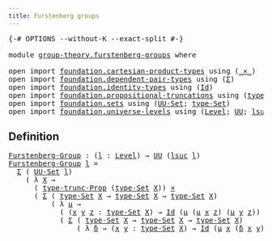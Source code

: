 ```yaml
---
title: Furstenberg groups
---
```


<pre class="Agda"><a id="44" class="Symbol">{-#</a> <a id="48" class="Keyword">OPTIONS</a> <a id="56" class="Pragma">--without-K</a> <a id="68" class="Pragma">--exact-split</a> <a id="82" class="Symbol">#-}</a>

<a id="87" class="Keyword">module</a> <a id="94" href="group-theory.furstenberg-groups.html" class="Module">group-theory.furstenberg-groups</a> <a id="126" class="Keyword">where</a>

<a id="133" class="Keyword">open</a> <a id="138" class="Keyword">import</a> <a id="145" href="foundation.cartesian-product-types.html" class="Module">foundation.cartesian-product-types</a> <a id="180" class="Keyword">using</a> <a id="186" class="Symbol">(</a><a id="187" href="foundation-core.cartesian-product-types.html#590" class="Function Operator">_×_</a><a id="190" class="Symbol">)</a>
<a id="192" class="Keyword">open</a> <a id="197" class="Keyword">import</a> <a id="204" href="foundation.dependent-pair-types.html" class="Module">foundation.dependent-pair-types</a> <a id="236" class="Keyword">using</a> <a id="242" class="Symbol">(</a><a id="243" href="foundation-core.dependent-pair-types.html#515" class="Record">Σ</a><a id="244" class="Symbol">)</a>
<a id="246" class="Keyword">open</a> <a id="251" class="Keyword">import</a> <a id="258" href="foundation.identity-types.html" class="Module">foundation.identity-types</a> <a id="284" class="Keyword">using</a> <a id="290" class="Symbol">(</a><a id="291" href="foundation-core.identity-types.html#1767" class="Datatype">Id</a><a id="293" class="Symbol">)</a>
<a id="295" class="Keyword">open</a> <a id="300" class="Keyword">import</a> <a id="307" href="foundation.propositional-truncations.html" class="Module">foundation.propositional-truncations</a> <a id="344" class="Keyword">using</a> <a id="350" class="Symbol">(</a><a id="351" href="foundation.propositional-truncations.html#2048" class="Function">type-trunc-Prop</a><a id="366" class="Symbol">)</a>
<a id="368" class="Keyword">open</a> <a id="373" class="Keyword">import</a> <a id="380" href="foundation.sets.html" class="Module">foundation.sets</a> <a id="396" class="Keyword">using</a> <a id="402" class="Symbol">(</a><a id="403" href="foundation-core.sets.html#1190" class="Function">UU-Set</a><a id="409" class="Symbol">;</a> <a id="411" href="foundation-core.sets.html#1304" class="Function">type-Set</a><a id="419" class="Symbol">)</a>
<a id="421" class="Keyword">open</a> <a id="426" class="Keyword">import</a> <a id="433" href="foundation.universe-levels.html" class="Module">foundation.universe-levels</a> <a id="460" class="Keyword">using</a> <a id="466" class="Symbol">(</a><a id="467" href="Agda.Primitive.html#597" class="Postulate">Level</a><a id="472" class="Symbol">;</a> <a id="474" href="foundation-core.universe-levels.html#235" class="Primitive">UU</a><a id="476" class="Symbol">;</a> <a id="478" href="Agda.Primitive.html#780" class="Primitive">lsuc</a><a id="482" class="Symbol">)</a>
</pre>
## Definition

<pre class="Agda"><a id="Furstenberg-Group"></a><a id="512" href="group-theory.furstenberg-groups.html#512" class="Function">Furstenberg-Group</a> <a id="530" class="Symbol">:</a> <a id="532" class="Symbol">(</a><a id="533" href="group-theory.furstenberg-groups.html#533" class="Bound">l</a> <a id="535" class="Symbol">:</a> <a id="537" href="Agda.Primitive.html#597" class="Postulate">Level</a><a id="542" class="Symbol">)</a> <a id="544" class="Symbol">→</a> <a id="546" href="foundation-core.universe-levels.html#235" class="Primitive">UU</a> <a id="549" class="Symbol">(</a><a id="550" href="Agda.Primitive.html#780" class="Primitive">lsuc</a> <a id="555" href="group-theory.furstenberg-groups.html#533" class="Bound">l</a><a id="556" class="Symbol">)</a>
<a id="558" href="group-theory.furstenberg-groups.html#512" class="Function">Furstenberg-Group</a> <a id="576" href="group-theory.furstenberg-groups.html#576" class="Bound">l</a> <a id="578" class="Symbol">=</a>
  <a id="582" href="foundation-core.dependent-pair-types.html#515" class="Record">Σ</a> <a id="584" class="Symbol">(</a> <a id="586" href="foundation-core.sets.html#1190" class="Function">UU-Set</a> <a id="593" href="group-theory.furstenberg-groups.html#576" class="Bound">l</a><a id="594" class="Symbol">)</a>
    <a id="600" class="Symbol">(</a> <a id="602" class="Symbol">λ</a> <a id="604" href="group-theory.furstenberg-groups.html#604" class="Bound">X</a> <a id="606" class="Symbol">→</a>
      <a id="614" class="Symbol">(</a> <a id="616" href="foundation.propositional-truncations.html#2048" class="Function">type-trunc-Prop</a> <a id="632" class="Symbol">(</a><a id="633" href="foundation-core.sets.html#1304" class="Function">type-Set</a> <a id="642" href="group-theory.furstenberg-groups.html#604" class="Bound">X</a><a id="643" class="Symbol">))</a> <a id="646" href="foundation-core.cartesian-product-types.html#590" class="Function Operator">×</a>
      <a id="654" class="Symbol">(</a> <a id="656" href="foundation-core.dependent-pair-types.html#515" class="Record">Σ</a> <a id="658" class="Symbol">(</a> <a id="660" href="foundation-core.sets.html#1304" class="Function">type-Set</a> <a id="669" href="group-theory.furstenberg-groups.html#604" class="Bound">X</a> <a id="671" class="Symbol">→</a> <a id="673" href="foundation-core.sets.html#1304" class="Function">type-Set</a> <a id="682" href="group-theory.furstenberg-groups.html#604" class="Bound">X</a> <a id="684" class="Symbol">→</a> <a id="686" href="foundation-core.sets.html#1304" class="Function">type-Set</a> <a id="695" href="group-theory.furstenberg-groups.html#604" class="Bound">X</a><a id="696" class="Symbol">)</a>
          <a id="708" class="Symbol">(</a> <a id="710" class="Symbol">λ</a> <a id="712" href="group-theory.furstenberg-groups.html#712" class="Bound">μ</a> <a id="714" class="Symbol">→</a>
            <a id="728" class="Symbol">(</a> <a id="730" class="Symbol">(</a><a id="731" href="group-theory.furstenberg-groups.html#731" class="Bound">x</a> <a id="733" href="group-theory.furstenberg-groups.html#733" class="Bound">y</a> <a id="735" href="group-theory.furstenberg-groups.html#735" class="Bound">z</a> <a id="737" class="Symbol">:</a> <a id="739" href="foundation-core.sets.html#1304" class="Function">type-Set</a> <a id="748" href="group-theory.furstenberg-groups.html#604" class="Bound">X</a><a id="749" class="Symbol">)</a> <a id="751" class="Symbol">→</a> <a id="753" href="foundation-core.identity-types.html#1767" class="Datatype">Id</a> <a id="756" class="Symbol">(</a><a id="757" href="group-theory.furstenberg-groups.html#712" class="Bound">μ</a> <a id="759" class="Symbol">(</a><a id="760" href="group-theory.furstenberg-groups.html#712" class="Bound">μ</a> <a id="762" href="group-theory.furstenberg-groups.html#731" class="Bound">x</a> <a id="764" href="group-theory.furstenberg-groups.html#735" class="Bound">z</a><a id="765" class="Symbol">)</a> <a id="767" class="Symbol">(</a><a id="768" href="group-theory.furstenberg-groups.html#712" class="Bound">μ</a> <a id="770" href="group-theory.furstenberg-groups.html#733" class="Bound">y</a> <a id="772" href="group-theory.furstenberg-groups.html#735" class="Bound">z</a><a id="773" class="Symbol">))</a> <a id="776" class="Symbol">(</a><a id="777" href="group-theory.furstenberg-groups.html#712" class="Bound">μ</a> <a id="779" href="group-theory.furstenberg-groups.html#731" class="Bound">x</a> <a id="781" href="group-theory.furstenberg-groups.html#733" class="Bound">y</a><a id="782" class="Symbol">))</a> <a id="785" href="foundation-core.cartesian-product-types.html#590" class="Function Operator">×</a>
            <a id="799" class="Symbol">(</a> <a id="801" href="foundation-core.dependent-pair-types.html#515" class="Record">Σ</a> <a id="803" class="Symbol">(</a> <a id="805" href="foundation-core.sets.html#1304" class="Function">type-Set</a> <a id="814" href="group-theory.furstenberg-groups.html#604" class="Bound">X</a> <a id="816" class="Symbol">→</a> <a id="818" href="foundation-core.sets.html#1304" class="Function">type-Set</a> <a id="827" href="group-theory.furstenberg-groups.html#604" class="Bound">X</a> <a id="829" class="Symbol">→</a> <a id="831" href="foundation-core.sets.html#1304" class="Function">type-Set</a> <a id="840" href="group-theory.furstenberg-groups.html#604" class="Bound">X</a><a id="841" class="Symbol">)</a>
                <a id="859" class="Symbol">(</a> <a id="861" class="Symbol">λ</a> <a id="863" href="group-theory.furstenberg-groups.html#863" class="Bound">δ</a> <a id="865" class="Symbol">→</a> <a id="867" class="Symbol">(</a><a id="868" href="group-theory.furstenberg-groups.html#868" class="Bound">x</a> <a id="870" href="group-theory.furstenberg-groups.html#870" class="Bound">y</a> <a id="872" class="Symbol">:</a> <a id="874" href="foundation-core.sets.html#1304" class="Function">type-Set</a> <a id="883" href="group-theory.furstenberg-groups.html#604" class="Bound">X</a><a id="884" class="Symbol">)</a> <a id="886" class="Symbol">→</a> <a id="888" href="foundation-core.identity-types.html#1767" class="Datatype">Id</a> <a id="891" class="Symbol">(</a><a id="892" href="group-theory.furstenberg-groups.html#712" class="Bound">μ</a> <a id="894" href="group-theory.furstenberg-groups.html#868" class="Bound">x</a> <a id="896" class="Symbol">(</a><a id="897" href="group-theory.furstenberg-groups.html#863" class="Bound">δ</a> <a id="899" href="group-theory.furstenberg-groups.html#868" class="Bound">x</a> <a id="901" href="group-theory.furstenberg-groups.html#870" class="Bound">y</a><a id="902" class="Symbol">))</a> <a id="905" href="group-theory.furstenberg-groups.html#870" class="Bound">y</a><a id="906" class="Symbol">)))))</a>

</pre>